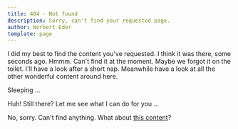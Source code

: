 ```yaml
---
title: 404 - Not found
description: Sorry, can't find your requested page.
author: Norbert Eder
template: page
---
```


I did my best to find the content you've requested. I think it was there, some seconds ago. Hmmm. Can't find it at the moment. Maybe we forgot it on the toilet. I'll have a look after a short nap. Meanwhile have a look at all the other wonderful content around here.
 

Sleeping ...
 

Huh! Still there? Let me see what I can do for you ...
 

No, sorry. Can't find anything. What about [this content](/projects/ "DevTyr Projects")?
 
